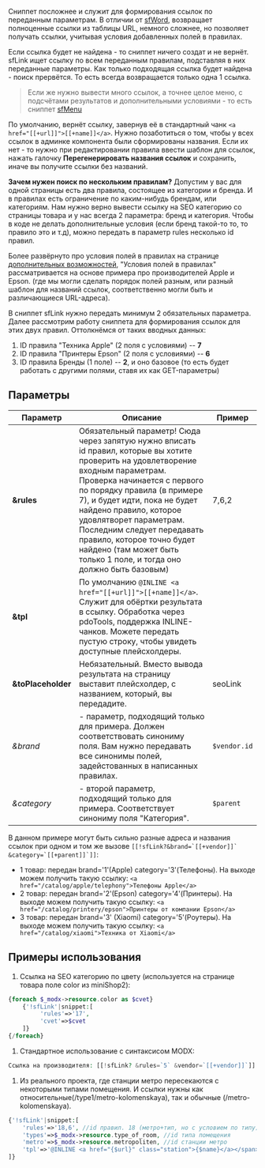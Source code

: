 Сниппет посложнее и служит для формирования ссылок по переданным параметрам.
В отличии от [sfWord][0], возвращает полноценные ссылки из таблицы URL, немного сложнее, но позволяет получать ссылки, учитывая условия добавленных полей в правилах.

Если ссылка будет не найдена - то сниппет ничего создат и не вернёт. sfLink ищет ссылку по всем переданным правилам, подставляя в них переданные параметры. Как только подходящая ссылка будет найдена - поиск прервётся. То есть всегда возвращается только одна 1 ссылка.

> Если же нужно вывести много ссылок, а точнее целое меню, с подсчётами результатов и дополнительными условиями - то есть сниппет [sfMenu][2]

По умолчанию, вернёт ссылку, завернув её в стандартный чанк `<a href="[[+url]]">[[+name]]</a>`. Нужно позаботиться о том, чтобы у всех ссылок в админке компонента были сформированы названия. Если их нет - то нужно при редактировании правила ввести шаблон для ссылок, нажать галочку **Перегенерировать названия ссылок** и сохранить, иначе вы получите ссылки без названий.
  
**Зачем нужен поиск по нескольким правилам?** Допустим у вас для одной страницы есть два правила, состоящее из категории и бренда. И в правилах есть ограничение по каким-нибудь брендам, или категориям. Нам нужно верно вывести ссылку на SEO категорию со страницы товара и у нас всегда 2 параметра: бренд и категория. Чтобы в коде не делать дополнительные условия (если бренд такой-то то, то правило это и т.д), можно передать в параметр rules несколько id правил.

Более развёрнуто про условия полей в правилах на странице [дополнительных возможностей][1], "Условия полей в правилах" рассматривается на основе примера про производителей Apple и Epson. (где мы могли сделать порядок полей разным, или разный шаблон для названий ссылок, соответственно могли быть и различающиеся URL-адреса).

В сниппет sfLink нужно передать минимум 2 обязательных параметра.
Далее рассмотрим работу сниппета для формирования ссылок для этих двух правил. Оттолкнёмся от таких вводных данных:

1. ID правила "Техника Apple" (2 поля с условиями) -- **7**
2. ID правила "Принтеры Epson" (2 поля с условиями) -- **6**
3. ID правила Бренды (1 поле) -- **2**, и оно базовое (то есть будет работать с другими полями, ставя их как GET-параметры)

## Параметры

| Параметр           | Описание                                                                                                                                                                                                                                                                                                                                                                                                             | Пример       |
| ------------------ | -------------------------------------------------------------------------------------------------------------------------------------------------------------------------------------------------------------------------------------------------------------------------------------------------------------------------------------------------------------------------------------------------------------------- | ------------ |
| **&rules**         | Обязательный параметр! Сюда через запятую нужно вписать id правил, которые вы хотите проверить на удовлетворение входным параметрам. Проверка начинается с первого по порядку правила (в примере 7), и будет идти, пока не будет найдено правило, которое удовлятворет параметрам. Последним следует передавать правило, которое точно будет найдено (там может быть только 1 поле, и тогда оно должно быть базовым) | 7,6,2        |
| **&tpl**           | По умолчанию `@INLINE <a href="[[+url]]">[[+name]]</a>`. Служит для обёртки результата в ссылку. Обработка через pdoTools, поддержка INLINE-чанков. Можете передать пустую строку, чтобы увидеть доступные плейсхолдеры.                                                                                                                                                                                             |
| **&toPlaceholder** | Небязательный. Вместо вывода результата на страницу выставит плейсхолдер, с названием, который, вы передадите.                                                                                                                                                                                                                                                                                                       | seoLink      |
| *&brand*           | - параметр, подходящий только для примера. Должен соответствовать синониму поля. Вам нужно передавать все синонимы полей, задейстованных в написанных правилах.                                                                                                                                                                                                                                                      | `$vendor.id` |
| *&category*        | - второй параметр, подходящий только для примера. Соответствует синониму поля "Категория".                                                                                                                                                                                                                                                                                                                           | `$parent`    |

В данном примере могут быть сильно разные адреса и названия ссылок при одном и том же вызове ```[[!sfLink?&brand=`[[+vendor]]` &category=`[[+parent]]`]]```:

* 1 товар: передан brand='1'(Apple) category='3'(Телефоны). На выходе можем получить такую ссылку: `<a href="/catalog/apple/telephony">Телефоны Apple</a>`
* 2 товар: передан brand='2'(Epson) category='4'(Принтеры). На выходе можем получить такую ссылку: `<a href="/catalog/printery/epson">Принтеры от компании Epson</a>`
* 3 товар: передан brand='3' (Xiaomi) category='5'(Роутеры). На выходе можем получить такую ссылку: `<a href="/catalog/xiaomi">Техника от Xiaomi</a>`

## Примеры использования

1. Ссылка на SEO категорию по цвету (используется на странице товара поле color из miniShop2):

```php
{foreach $_modx->resource.color as $cvet}
    {'!sfLink'|snippet:[
         'rules'=>'17',
         'cvet'=>$cvet
    ]}
{/foreach}
```

1. Стандартное использование с синтаксисом MODX:

```php
Ссылка на производителя: [[!sfLink? &rules=`5` &vendor=`[[+vendor]]`]]
```

1. Из реального проекта, где станции метро пересекаются с некоторыми типами помещения. И ссылки нужны как относительные(/type1/metro-kolomenskaya), так и обычные (/metro-kolomenskaya).

```php
{'!sfLink'|snippet:[
    'rules'=>'18,6', //id правил. 18 (метро+тип, но с условием по типу), 6 (метро)
    'types'=>$_modx->resource.type_of_room, //id типа помещения
    'metro'=>$_modx->resource.metropoliten, //id станции метро
    'tpl'=>'@INLINE <a href="{$url}" class="station">{$name}</a></span>'
]}
```  

[0]: /ru/01_Компоненты/44_SeoFilter/04_Сниппеты/01_sfWord.md
[1]: /ru/01_Компоненты/44_SeoFilter/03_Дополнительные_возможности.md
[2]: /ru/01_Компоненты/44_SeoFilter/04_Сниппеты/03_sfMenu.md
